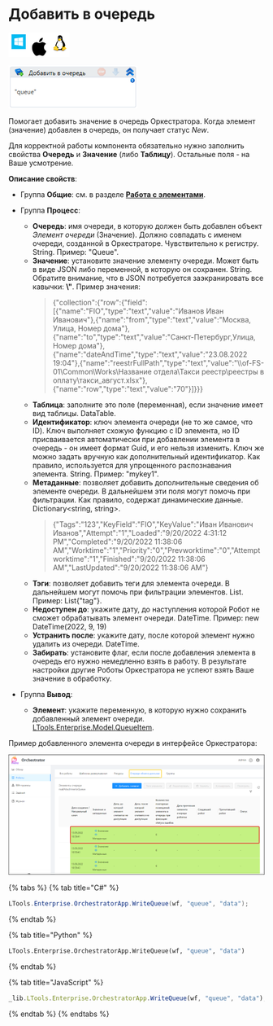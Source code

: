 # Добавить в очередь

![](<../../../../.gitbook/assets/image (100) (1) (1) (1) (1) (1) (1) (52).png>)

![](<../../../../.gitbook/assets/image (375).png>)

Помогает добавить значение в очередь Оркестратора. Когда элемент (значение) добавлен в очередь, он получает статус *New*.

Для корректной работы компонента обязательно нужно заполнить свойства **Очередь** и **Значение** (либо **Таблицу**). Остальные поля - на Ваше усмотрение.

**Описание свойств**:

* Группа **Общие**: см. в разделе [**Работа с элементами**](https://docs.primo-rpa.ru/primo-rpa/primo-studio/process/elements).
* Группа **Процесс**:   

  * **Очередь**: имя очереди, в которую должен быть добавлен объект *Элемент очереди* (Значение). Должно совпадать с именем очереди, созданной в Оркестраторе. Чувствительно к регистру. String. Пример: "Queue".
  * **Значение**: установите значение элементу очереди. Может быть в виде JSON либо переменной, в которую он сохранен. String. Обратите внимание, что в JSON потребуется заэкранировать все кавычки: **\\"**. Пример значения: 
    > {"collection":{"row":{"field":[{"name":"FIO","type":"text","value":"Иванов Иван Иванович"},{"name":"from","type":"text","value":"Москва, Улица, Номер дома"},{"name":"to","type":"text","value":"Санкт-Петербург,Улица, Номер дома"},{"name":"dateAndTime","type":"text","value":"23.08.2022 19:04"},{"name":"reestrFullPath","type":"text","value":"\\\\of-FS-01\\Common\\Works\\Название отдела\\Такси реестр\\реестры в оплату\\такси_август.xlsx"},{"name":"row","type":"text","value":"70"}]}}}      
  * **Таблица**: заполните это поле (переменная), если значение имеет вид таблицы. DataTable.
  * **Идентификатор**: ключ элемента очереди (не то же самое, что ID). Ключ выполняет схожую функцию с ID элемента, но ID присваивается автоматически при добавлении элемента в очередь - он имеет формат Guid, и его нельзя изменить. Ключ же можно задать вручную как дополнительный идентификатор. Как правило, используется для упрощенного распознавания элемента. String. Пример: "mykey1".
  * **Метаданные**: позволяет добавить дополнительные сведения об элементе очереди. В дальнейшем эти поля могут помочь при фильтрации. Как правило, содержат динамические данные. Dictionary<string, string>. 
     > {"Tags":"123","KeyField":"FIO","KeyValue":"Иван Иванович Иванов","Attempt":"1","Loaded":"9/20/2022 4:31:12 PM","Completed":"9/20/2022 11:38:06 AM","Worktime":"1","Priority":"0","Prevworktime":"0","Attemptworktime":"1","Finished":"9/20/2022 11:38:06 AM","LastUpdated":"9/20/2022 11:38:06 AM"}
  * **Тэги**: позволяет добавить теги для элемента очереди. В дальнейшем могут помочь при фильтрации элементов. List<string>. Пример: List<String>{"tag"}.
  * **Недоступен до**: укажите дату, до наступления которой Робот не сможет обрабатывать элемент очереди. DateTime. Пример: new DateTime(2022, 9, 19)
  * **Устранить после**: укажите дату, после которой элемент нужно удалить из очереди. DateTime. 
  * **Забирать**: установите флаг, если после добавления элемента в очередь его нужно немедленно взять в работу. В результате настройки другие Роботы Оркестратора не успеют взять Ваше значение в обработку. 
* Группа **Вывод**:

  * **Элемент**: укажите переменную, в которую нужно сохранить добавленный элемент очереди. [LTools.Enterprise.Model.QueueItem](https://docs.primo-rpa.ru/primo-rpa/g_elements/osnovnye-elementy/orkestrator/els_queues/datatypes). 

Пример добавленного элемента очереди в интерфейсе Оркестратора:
 
![](<../../../../.gitbook/assets/оркестратор. элементы очереди.png>) 

{% tabs %}
{% tab title="C#" %}
```csharp
LTools.Enterprise.OrchestratorApp.WriteQueue(wf, "queue", "data");
```
{% endtab %}

{% tab title="Python" %}
```python
LTools.Enterprise.OrchestratorApp.WriteQueue(wf, "queue", "data")
```
{% endtab %}

{% tab title="JavaScript" %}
```javascript
_lib.LTools.Enterprise.OrchestratorApp.WriteQueue(wf, "queue", "data");
```
{% endtab %}
{% endtabs %}
